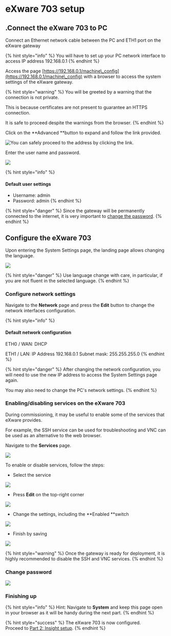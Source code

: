 # eXware 703 setup

## .Connect the eXware 703 to PC

Connect an Ethernet network cable between the PC and ETH1 port on the eXware gateway&#x20;

{% hint style="info" %}
You will have to set up your PC network interface to access IP address 192.168.0.1
{% endhint %}

&#x20;Access the page [https://192.168.0.1/machine\_config](https://192.168.0.1/machine\_config) with a browser to access the system settings of the eXware gateway.

{% hint style="warning" %}
You will be greeted by a warning that the connection is not private.

This is because certificates are not present to guarantee an HTTPS connection.

It is safe to proceed despite the warnings from the browser.
{% endhint %}

Click on the **Advanced **button to expand and follow the link provided.

![You can safely proceed to the address by clicking the link.](<../../../.gitbook/assets/image (71) (1).png>)

Enter the user name and password.

![](<../../../.gitbook/assets/image (74).png>)

{% hint style="info" %}
#### Default user settings

* Username: admin
* Password: admin
{% endhint %}

{% hint style="danger" %}
Since the gateway will be permanently connected to the internet, it is very important to [change the password](exware-703-setup.md#change-password).
{% endhint %}

## Configure the eXware 703

Upon entering the System Settings page, the landing page allows changing the language.

![](<../../../.gitbook/assets/image (67).png>)

{% hint style="danger" %}
Use language change with care, in particular, if you are not fluent in the selected language.
{% endhint %}

### Configure network settings

Navigate to the **Network** page and press the **Edit** button to change the network interfaces configuration.

{% hint style="info" %}
#### Default network configuration

ETH0 / WAN: DHCP&#x20;

ETH1 / LAN: IP Address 192.168.0.1 Subnet mask: 255.255.255.0&#x20;
{% endhint %}

{% hint style="danger" %}
After changing the network configuration, you will need to use the new IP address to access the System Settings page again.

You may also need to change the PC's network settings.
{% endhint %}

### Enabling/disabling services on the eXware 703

During commissioning, it may be useful to enable some of the services that eXware provides.

For example, the SSH service can be used for troubleshooting and VNC can be used as an alternative to the web browser.

Navigate to the **Services** page.

![](<../../../.gitbook/assets/image (64) (1).png>)

To enable or disable services, follow the steps:

* Select the service

![](<../../../.gitbook/assets/image (68).png>)

* Press **Edit** on the top-right corner

![](<../../../.gitbook/assets/image (73) (1).png>)

* Change the settings, including the **Enabled **switch

![](<../../../.gitbook/assets/image (69) (1).png>)

* Finish by saving&#x20;

![](<../../../.gitbook/assets/image (70).png>)

{% hint style="warning" %}
Once the gateway is ready for deployment, it is highly recommended to disable the SSH and VNC services.
{% endhint %}

### Change password

![](../../../.gitbook/assets/SeekPng.com\_construction-png\_231683.png)

### Finishing up

{% hint style="info" %}
Hint: Navigate to **System** and keep this page open in your browser as it will be handy during the next part.
{% endhint %}

{% hint style="success" %}
The eXware 703 is now configured. \
Proceed to [Part 2: Insight setup](../insight-setup/).
{% endhint %}

